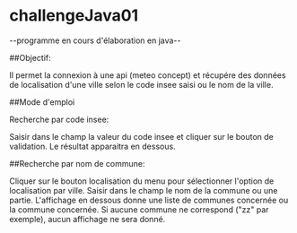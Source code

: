 # challengeJava01

--programme en cours d'élaboration en java--


##Objectif:

Il permet la connexion à une api (meteo concept) et récupére des données de localisation d'une ville selon le code insee saisi ou le nom de la ville.


##Mode d'emploi

Recherche par code insee:


Saisir dans le champ la valeur du code insee et cliquer sur le bouton de validation. Le résultat apparaitra en dessous.


##Recherche par nom de commune:

Cliquer sur le bouton localisation du menu pour sélectionner l'option de localisation par ville.
Saisir dans le champ le nom de la commune ou une partie. L'affichage en dessous donne une liste de communes concernée ou la commune concernée. Si aucune commune ne correspond ("zz" par exemple), aucun affichage ne sera donné.
